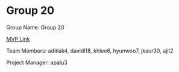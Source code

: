# Group 20
Group Name: Group 20

[MVP Link](https://docs.google.com/document/d/1KpJ6Ir3uPowFOKUN9WxVizssIRUo9Xr4ypW2KG8Cgwg/edit?usp=sharing)

Team Members: aditiak4, davidl18, khlee6, hyunwoo7, jkaur30, ajit2

Project Manager: apalu3
